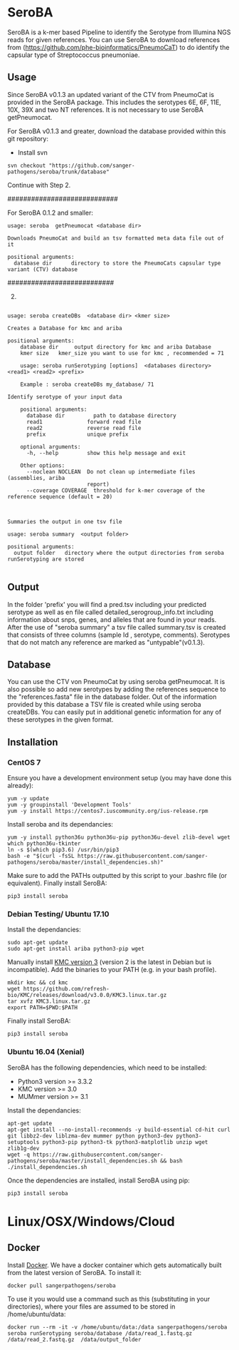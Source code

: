 # SeroBA
SeroBA is a k-mer based Pipeline to identify the Serotype from Illumina NGS reads for given references. You can use SeroBA to download references from (https://github.com/phe-bioinformatics/PneumoCaT) to do identify the capsular type of Streptococcus pneumoniae.
## Usage
Since SeroBA v0.1.3 an updated variant of the CTV from PneumoCat is provided in the SeroBA package. This includes the serotypes 6E, 6F, 11E, 10X, 39X and two NT references. It is not necessary to use SeroBA getPneumocat.

For SeroBA v0.1.3 and greater, download the database provided within this git repository:
  * Install svn
```
svn checkout "https://github.com/sanger-pathogens/seroba/trunk/database"
```
Continue with Step 2.

############################

For SeroBA 0.1.2 and smaller:

```
usage: seroba  getPneumocat <database dir>

Downloads PneumoCat and build an tsv formatted meta data file out of it

positional arguments:
  database dir      directory to store the PneumoCats capsular type variant (CTV) database
```
###########################

2.
```

usage: seroba createDBs  <database dir> <kmer size>

Creates a Database for kmc and ariba

positional arguments:
    database dir     output directory for kmc and ariba Database
    kmer size   kmer_size you want to use for kmc , recommended = 71

    usage: seroba runSerotyping [options]  <databases directory> <read1> <read2> <prefix>

    Example : seroba createDBs my_database/ 71

Identify serotype of your input data

    positional arguments:
      database dir         path to database directory
      read1              forward read file
      read2              reverse read file
      prefix             unique prefix

    optional arguments:
      -h, --help         show this help message and exit

    Other options:
      --noclean NOCLEAN  Do not clean up intermediate files (assemblies, ariba
                         report)
      --coverage COVERAGE  threshold for k-mer coverage of the reference sequence (default = 20)                         



Summaries the output in one tsv file

usage: seroba summary  <output folder>

positional arguments:
  output folder   directory where the output directories from seroba runSerotyping are stored


```   

## Output
In the folder 'prefix' you will find a pred.tsv including your predicted serotype
as well as en file called detailed_serogroup_info.txt including information about
snps, genes, and alleles that are found in your reads.
After the use of "seroba summary" a tsv file called summary.tsv is created that
consists of three columns (sample Id , serotype, comments).
Serotypes that do not match any reference are marked as "untypable"(v0.1.3).

## Database
You can use the CTV von PneumoCat by using seroba  getPneumocat. It is also
possible so add new serotypes by adding the references sequence to the
"references.fasta" file in the database folder. Out of  the information provided
 by this database a TSV file is created while using seroba createDBs. You can
 easily put in additional genetic information for any of these serotypes in the
 given format.

## Installation

### CentOS 7
Ensure you have a development environment setup (you may have done this already):
```
yum -y update
yum -y groupinstall 'Development Tools'
yum -y install https://centos7.iuscommunity.org/ius-release.rpm
```

Install seroba and its dependancies:
```
yum -y install python36u python36u-pip python36u-devel zlib-devel wget which python36u-tkinter
ln -s $(which pip3.6) /usr/bin/pip3
bash -e "$(curl -fsSL https://raw.githubusercontent.com/sanger-pathogens/seroba/master/install_dependencies.sh)"
```
Make sure to add the PATHs outputted by this script to your .bashrc file (or equivalent). Finally install SeroBA:
```
pip3 install seroba
```

### Debian Testing/ Ubuntu 17.10

Install the dependancies:
```
sudo apt-get update
sudo apt-get install ariba python3-pip wget
```

Manually install [KMC version 3](https://github.com/refresh-bio/KMC/releases) (version 2 is the latest in Debian but is incompatible).
Add the binaries to your PATH (e.g. in your bash profile).
```
mkdir kmc && cd kmc
wget https://github.com/refresh-bio/KMC/releases/download/v3.0.0/KMC3.linux.tar.gz
tar xvfz KMC3.linux.tar.gz
export PATH=$PWD:$PATH
```

Finally install SeroBA:
```
pip3 install seroba
```

### Ubuntu 16.04 (Xenial)


SeroBA has the following dependencies, which need to be installed:
  * Python3 version >= 3.3.2
  * KMC version >= 3.0
  * MUMmer version >= 3.1

Install the dependancies:
```
apt-get update
apt-get install --no-install-recommends -y build-essential cd-hit curl git libbz2-dev liblzma-dev mummer python python3-dev python3-setuptools python3-pip python3-tk python3-matplotlib unzip wget zlib1g-dev
wget -q https://raw.githubusercontent.com/sanger-pathogens/seroba/master/install_dependencies.sh && bash ./install_dependencies.sh
```

Once the dependencies are installed, install SeroBA using pip:
```
pip3 install seroba
```

# Linux/OSX/Windows/Cloud
## Docker
Install [Docker](https://www.docker.com/).  We have a docker container which gets automatically built from the latest version of SeroBA. To install it:

```
docker pull sangerpathogens/seroba
```
To use it you would use a command such as this (substituting in your directories), where your files are assumed to be stored in /home/ubuntu/data:
```
docker run --rm -it -v /home/ubuntu/data:/data sangerpathogens/seroba seroba runSerotyping seroba/database /data/read_1.fastq.gz /data/read_2.fastq.gz  /data/output_folder
```    
